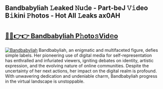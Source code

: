 ## Bandbabyliah 𝙻eaked 𝙽u𝚍e - Part-beJ 𝚅𝚒deo B𝚒kini 𝙿hotos - Hot All 𝙻eaks ax0AH

# <h2><a href="http://ld0nf9t.urlbe.top/?page=Bandbabyliah">🔗🔗👉👉 Bandbabyliah P𝚑oto𝚜Vid𝚎o</a></h2>

[![Bandbabyliah](https://i.imgur.com/eBuTRDB.gif)](http://ld0nf9t.urlbe.top/?page=Bandbabyliah)
Bandbabyliah, an enigmatic and multifaceted figure, defies simple labels. Her pioneering use of digital media for self-representation has enthralled and infuriated viewers, igniting debates on identity, artistic expression, and the evolving nature of online communities. Despite the uncertainty of her next actions, her impact on the digital realm is profound. With unwavering dedication and undeniable charm, Bandbabyliah progress in the virtual landscape is unstoppable.
